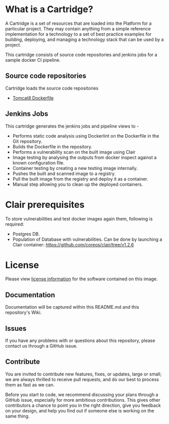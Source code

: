 # What is a Cartridge?

A Cartridge is a set of resources that are loaded into the Platform for a particular project. They may contain anything from a simple reference implementation for a technology to a set of best practice examples for building, deploying, and managing a technology stack that can be used by a project.

This cartridge consists of source code repositories and jenkins jobs for a sample docker CI pipeline.

## Source code repositories

Cartridge loads the source code repositories

* [Tomcat8 Dockerfile](https://github.com/Accenture/adop-cartridge-docker-reference/)

## Jenkins Jobs

This cartridge generates the jenkins jobs and pipeline views to -

* Performs static code analysis using Dockerlint on the Dockerfile in the Git repository.
* Builds the Dockerfile in the repository.
* Performs a vulnerability scan on the built image using Clair
* Image testing by analysing the outputs from docker inspect against a known configuration file.
* Container testing by creating a new testing image internally.
* Pushes the built and scanned image to a registry.
* Pull the built image from the registry and deploy it as a container.
* Manual step allowing you to clean up the deployed containers.

# Clair prerequisites

To store vulnerabilities and test docker images again them, following is required:

* Postgres DB.
* Population of Database with vulnerabilities. Can be done by launching a Clair container: https://github.com/coreos/clair/tree/v1.2.6

# License
Please view [license information](LICENSE.md) for the software contained on this image.

## Documentation
Documentation will be captured within this README.md and this repository's Wiki.

## Issues
If you have any problems with or questions about this repository, please contact us through a GitHub issue.

## Contribute
You are invited to contribute new features, fixes, or updates, large or small; we are always thrilled to receive pull requests, and do our best to process them as fast as we can.

Before you start to code, we recommend discussing your plans through a GitHub issue, especially for more ambitious contributions. This gives other contributors a chance to point you in the right direction, give you feedback on your design, and help you find out if someone else is working on the same thing.